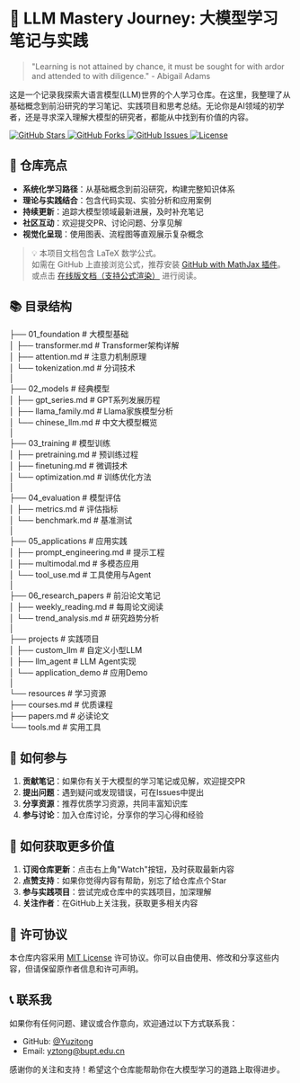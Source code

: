 # 🧠 LLM Mastery Journey: 大模型学习笔记与实践

> "Learning is not attained by chance, it must be sought for with ardor and attended to with diligence." - Abigail Adams

这是一个记录我探索大语言模型(LLM)世界的个人学习仓库。在这里，我整理了从基础概念到前沿研究的学习笔记、实践项目和思考总结。无论你是AI领域的初学者，还是寻求深入理解大模型的研究者，都能从中找到有价值的内容。

<a href="https://github.com/yourusername/llm-mastery-journey/stargazers">
  <img src="https://img.shields.io/github/stars/yourusername/llm-mastery-journey?style=social" alt="GitHub Stars">
</a>
<a href="https://github.com/yourusername/llm-mastery-journey/network/members">
  <img src="https://img.shields.io/github/forks/yourusername/llm-mastery-journey?style=social" alt="GitHub Forks">
</a>
<a href="https://github.com/yourusername/llm-mastery-journey/issues">
  <img src="https://img.shields.io/github/issues/yourusername/llm-mastery-journey" alt="GitHub Issues">
</a>
<a href="https://github.com/yourusername/llm-mastery-journey/blob/main/LICENSE">
  <img src="https://img.shields.io/github/license/yourusername/llm-mastery-journey" alt="License">
</a>


## 🚀 仓库亮点

- **系统化学习路径**：从基础概念到前沿研究，构建完整知识体系
- **理论与实践结合**：包含代码实现、实验分析和应用案例
- **持续更新**：追踪大模型领域最新进展，及时补充笔记
- **社区互动**：欢迎提交PR、讨论问题、分享见解
- **视觉化呈现**：使用图表、流程图等直观展示复杂概念

> 💡 本项目文档包含 LaTeX 数学公式。  
> 如需在 GitHub 上直接浏览公式，推荐安装 [GitHub with MathJax 插件](https://chrome.google.com/webstore/detail/github-with-mathjax/ioemnmodlmafdkllaclgeombjnmnbima)。  
> 或点击 [在线版文档（支持公式渲染）](https://hackmd.io/@你的id/你的文档) 进行阅读。

## 📚 目录结构
├── 01_foundation        # 大模型基础  
│   ├── transformer.md   # Transformer架构详解  
│   ├── attention.md     # 注意力机制原理  
│   └── tokenization.md  # 分词技术  
│  
├── 02_models            # 经典模型  
│   ├── gpt_series.md    # GPT系列发展历程  
│   ├── llama_family.md  # Llama家族模型分析  
│   └── chinese_llm.md   # 中文大模型概览  
│  
├── 03_training          # 模型训练  
│   ├── pretraining.md   # 预训练过程  
│   ├── finetuning.md    # 微调技术  
│   └── optimization.md  # 训练优化方法  
│  
├── 04_evaluation        # 模型评估  
│   ├── metrics.md       # 评估指标  
│   └── benchmark.md     # 基准测试  
│  
├── 05_applications      # 应用实践  
│   ├── prompt_engineering.md  # 提示工程  
│   ├── multimodal.md    # 多模态应用  
│   └── tool_use.md      # 工具使用与Agent  
│  
├── 06_research_papers   # 前沿论文笔记  
│   ├── weekly_reading.md  # 每周论文阅读  
│   └── trend_analysis.md  # 研究趋势分析  
│  
├── projects             # 实践项目  
│   ├── custom_llm       # 自定义小型LLM  
│   ├── llm_agent        # LLM Agent实现  
│   └── application_demo # 应用Demo  
│  
└── resources            # 学习资源  
    ├── courses.md       # 优质课程  
    ├── papers.md        # 必读论文  
    └── tools.md         # 实用工具  

## 🤝 如何参与

1. **贡献笔记**：如果你有关于大模型的学习笔记或见解，欢迎提交PR
2. **提出问题**：遇到疑问或发现错误，可在Issues中提出
3. **分享资源**：推荐优质学习资源，共同丰富知识库
4. **参与讨论**：加入仓库讨论，分享你的学习心得和经验

## 🌟 如何获取更多价值

1. **订阅仓库更新**：点击右上角"Watch"按钮，及时获取最新内容
2. **点赞支持**：如果你觉得内容有帮助，别忘了给仓库点个Star
3. **参与实践项目**：尝试完成仓库中的实践项目，加深理解
4. **关注作者**：在GitHub上关注我，获取更多相关内容

## 📜 许可协议

本仓库内容采用 [MIT License](https://github.com/yourusername/llm-mastery-journey/blob/main/LICENSE) 许可协议。你可以自由使用、修改和分享这些内容，但请保留原作者信息和许可声明。

## 📞 联系我

如果你有任何问题、建议或合作意向，欢迎通过以下方式联系我：

- GitHub: [@Yuzitong](https://github.com/Yuzitong)
- Email: yztong@bupt.edu.cn

感谢你的关注和支持！希望这个仓库能帮助你在大模型学习的道路上取得进步。

